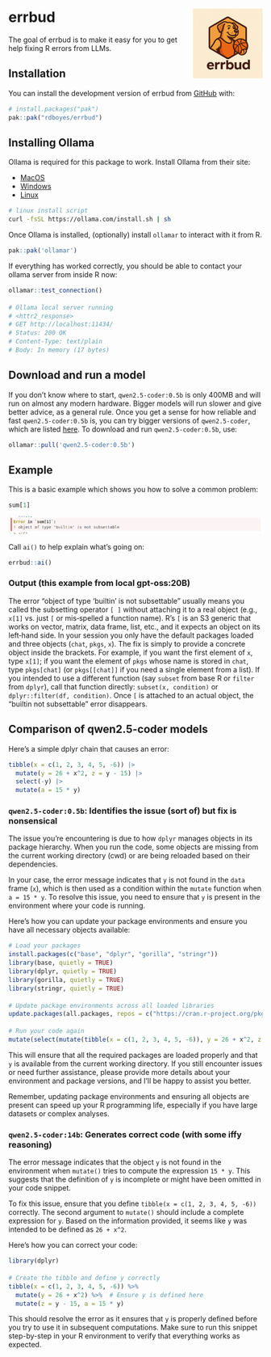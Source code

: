 
<!-- README.md is generated from README.Rmd. Please edit that file -->

# errbud <a href="https://github.com/rdboyes/errbud"><img src="man/figures/logo.png" align="right" height="138" /></a>

<!-- badges: start -->

<!-- badges: end -->

The goal of errbud is to make it easy for you to get help fixing R
errors from LLMs.

## Installation

You can install the development version of errbud from
[GitHub](https://github.com/) with:

``` r
# install.packages("pak")
pak::pak("rdboyes/errbud")
```

## Installing Ollama

Ollama is required for this package to work. Install Ollama from their
site:

- [MacOS](https://ollama.com/download/mac)
- [Windows](https://ollama.com/download/windows)
- [Linux](https://ollama.com/download/linux)

``` sh
# linux install script
curl -fsSL https://ollama.com/install.sh | sh
```

Once Ollama is installed, (optionally) install `ollamar` to interact
with it from R.

``` r
pak::pak('ollamar')
```

If everything has worked correctly, you should be able to contact your
ollama server from inside R now:

``` r
ollamar::test_connection()

# Ollama local server running
# <httr2_response>
# GET http://localhost:11434/
# Status: 200 OK
# Content-Type: text/plain
# Body: In memory (17 bytes)
```

## Download and run a model

If you don’t know where to start, `qwen2.5-coder:0.5b` is only 400MB and
will run on almost any modern hardware. Bigger models will run slower
and give better advice, as a general rule. Once you get a sense for how
reliable and fast `qwen2.5-coder:0.5b` is, you can try bigger versions
of `qwen2.5-coder`, which are listed
[here](https://ollama.com/library/qwen2.5-coder). To download and run
`qwen2.5-coder:0.5b`, use:

``` r
ollamar::pull('qwen2.5-coder:0.5b')
```

## Example

This is a basic example which shows you how to solve a common problem:

``` r
sum[1]
```

![](/man/figures/error.png)

Call `ai()` to help explain what’s going on:

``` r
errbud::ai()
```

### Output (this example from local gpt-oss:20B)

The error “object of type ‘builtin’ is not subsettable” usually means
you called the subsetting operator `[ ]` without attaching it to a real
object (e.g., `x[1]` vs. just `[` or mis‑spelled a function name). R’s
`[` is an S3 generic that works on vector, matrix, data frame, list,
etc., and it expects an object on its left‑hand side. In your session
you only have the default packages loaded and three objects (`chat`,
`pkgs`, `x`). The fix is simply to provide a concrete object inside the
brackets. For example, if you want the first element of `x`, type
`x[1]`; if you want the element of `pkgs` whose name is stored in
`chat`, type `pkgs[chat]` (or `pkgs[[chat]]` if you need a single
element from a list). If you intended to use a different function (say
`subset` from base R or `filter` from `dplyr`), call that function
directly: `subset(x, condition)` or `dplyr::filter(df, condition)`. Once
`[` is attached to an actual object, the “builtin not subsettable” error
disappears.

## Comparison of qwen2.5-coder models

Here’s a simple dplyr chain that causes an error:

``` r
tibble(x = c(1, 2, 3, 4, 5, -6)) |> 
  mutate(y = 26 + x^2, z = y - 15) |> 
  select(-y) |> 
  mutate(a = 15 * y)
```

### `qwen2.5-coder:0.5b`: Identifies the issue (sort of) but fix is nonsensical

The issue you’re encountering is due to how `dplyr` manages objects in
its package hierarchy. When you run the code, some objects are missing
from the current working directory (cwd) or are being reloaded based on
their dependencies.

In your case, the error message indicates that `y` is not found in the
`data` frame (`x`), which is then used as a condition within the
`mutate` function when `a = 15 * y`. To resolve this issue, you need to
ensure that `y` is present in the environment where your code is
running.

Here’s how you can update your package environments and ensure you have
all necessary objects available:

``` r
# Load your packages
install.packages(c("base", "dplyr", "gorilla", "stringr"))
library(base, quietly = TRUE)
library(dplyr, quietly = TRUE)
library(gorilla, quietly = TRUE)
library(stringr, quietly = TRUE)

# Update package environments across all loaded libraries
update.packages(all.packages, repos = c("https://cran.r-project.org/pkgs/"), quietly = TRUE)

# Run your code again
mutate(select(mutate(tibble(x = c(1, 2, 3, 4, 5, -6)), y = 26 + x^2, z = y - 15), a = 15 * y))
```

This will ensure that all the required packages are loaded properly and
that `y` is available from the current working directory. If you still
encounter issues or need further assistance, please provide more details
about your environment and package versions, and I’ll be happy to assist
you better.

Remember, updating package environments and ensuring all objects are
present can speed up your R programming life, especially if you have
large datasets or complex analyses.

### `qwen2.5-coder:14b`: Generates correct code (with some iffy reasoning)

The error message indicates that the object `y` is not found in the
environment when `mutate()` tries to compute the expression `15 * y`.
This suggests that the definition of `y` is incomplete or might have
been omitted in your code snippet.

To fix this issue, ensure that you define
`tibble(x = c(1, 2, 3, 4, 5, -6))` correctly. The second argument to
`mutate()` should include a complete expression for `y`. Based on the
information provided, it seems like `y` was intended to be defined as
`26 + x^2`.

Here’s how you can correct your code:

``` r
library(dplyr)

# Create the tibble and define y correctly
tibble(x = c(1, 2, 3, 4, 5, -6)) %>%
  mutate(y = 26 + x^2) %>%  # Ensure y is defined here
  mutate(z = y - 15, a = 15 * y)
```

This should resolve the error as it ensures that `y` is properly defined
before you try to use it in subsequent computations. Make sure to run
this snippet step-by-step in your R environment to verify that
everything works as expected.
